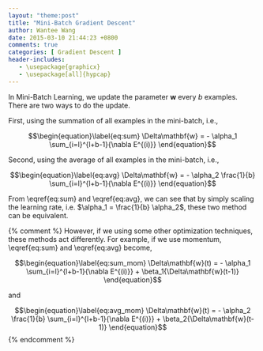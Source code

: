 ```yaml
---
layout: "theme:post"
title: "Mini-Batch Gradient Descent"
author: Wantee Wang
date: 2015-03-10 21:44:23 +0800
comments: true
categories: [ Gradient Descent ]
header-includes:
   - \usepackage{graphicx}
   - \usepackage[all]{hypcap}
---
```


In Mini-Batch Learning, we update the parameter $\mathbf{w}$ every $b$ examples. There are two ways to do the update.

First, using the summation of all examples in the mini-batch, i.e.,

$$\begin{equation}\label{eq:sum}
  \Delta\mathbf{w} = - \alpha_1 \sum_{i=l}^{l+b-1}{\nabla E^{(i)}}
\end{equation}$$

Second, using the average of all examples in the mini-batch, i.e.,

$$\begin{equation}\label{eq:avg}
  \Delta\mathbf{w} = - \alpha_2 \frac{1}{b} \sum_{i=l}^{l+b-1}{\nabla E^{(i)}}
\end{equation}$$

From \eqref{eq:sum} and \eqref{eq:avg}, we can see that by simply scaling the learning rate, i.e. $\alpha_1 = \frac{1}{b} \alpha_2$, these two method can be equivalent. 

{% comment %} 
However, if we using some other optimization techniques, these methods act differently. For example, if we use momentum, \eqref{eq:sum} and \eqref{eq:avg} become,

$$\begin{equation}\label{eq:sum_mom}
  \Delta\mathbf{w}(t) = - \alpha_1 \sum_{i=l}^{l+b-1}{\nabla E^{(i)}} + \beta_1{\Delta\mathbf{w}(t-1)}
\end{equation}$$

and

$$\begin{equation}\label{eq:avg_mom}
  \Delta\mathbf{w}(t) = - \alpha_2 \frac{1}{b} \sum_{i=l}^{l+b-1}{\nabla E^{(i)}} + \beta_2{\Delta\mathbf{w}(t-1)}
\end{equation}$$
{% endcomment %}
